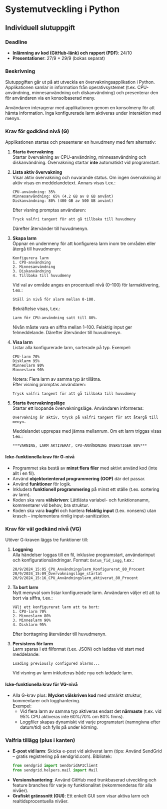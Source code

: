 # Systemutveckling i Python
## Individuell slutuppgift

### Deadline
- **Inlämning av kod (GitHub-länk) och rapport (PDF)**: 24/10
- **Presentationer**: 27/9 + 29/9 (bokas separat)

### Beskrivning
Slutuppgiften går ut på att utveckla en övervakningsapplikation i Python. Applikationen samlar in information från operativsystemet (t.ex. CPU-användning, minnesanvändning och diskanvändning) och presenterar den för användaren via en konsolbaserad meny.

Användaren interagerar med applikationen genom en konsolmeny för att hämta information. Inga konfigurerade larm aktiveras under interaktion med menyn.

### Krav för godkänd nivå (G)
Applikationen startas och presenterar en huvudmeny med fem alternativ:

1. **Starta övervakning**  
   Startar övervakning av CPU-användning, minnesanvändning och diskanvändning. Övervakning startar **inte** automatiskt vid programstart.

2. **Lista aktiv övervakning**  
   Visar aktiv övervakning och nuvarande status. Om ingen övervakning är aktiv visas en meddelandetext. Annars visas t.ex.:  
   ```
   CPU-användning: 35%
   Minnesanvändning: 65% (4.2 GB av 8 GB använt)
   Diskanvändning: 80% (400 GB av 500 GB använt)
   ```  
   Efter visning promptas användaren:  
   ```
   Tryck valfri tangent för att gå tillbaka till huvudmeny
   ```  
   Därefter återvänder till huvudmenyn.

3. **Skapa larm**  
   Öppnar en undermeny för att konfigurera larm inom tre områden eller återgå till huvudmenyn:  
   ```
   Konfigurera larm
   1. CPU-användning
   2. Minnesanvändning
   3. Diskanvändning
   4. Tillbaka till huvudmeny
   ```  
   Vid val av område anges en procentuell nivå (0–100) för larmaktivering, t.ex.:  
   ```
   Ställ in nivå för alarm mellan 0-100.
   ```  
   Bekräftelse visas, t.ex.:  
   ```
   Larm för CPU-användning satt till 80%.
   ```  
   Nivån måste vara en siffra mellan 1–100. Felaktig input ger felmeddelande. Därefter återvänder till huvudmenyn.

4. **Visa larm**  
   Listar alla konfigurerade larm, sorterade på typ. Exempel:  
   ```
   CPU-larm 70%
   Disklarm 95%
   Minneslarm 80%
   Minneslarm 90%
   ```  
   Notera: Flera larm av samma typ är tillåtna.  
   Efter visning promptas användaren:  
   ```
   Tryck valfri tangent för att gå tillbaka till huvudmeny
   ```

5. **Starta övervakningsläge**  
   Startar ett loopande övervakningsläge. Användaren informeras:  
   ```
   Övervakning är aktiv, tryck på valfri tangent för att återgå till menyn.
   ```  
   Meddelandet upprepas med jämna mellanrum. Om ett larm triggas visas t.ex.:  
   ```
   ***VARNING, LARM AKTIVERAT, CPU-ANVÄNDNING ÖVERSTIGER 80%***
   ```

#### Icke-funktionella krav för G-nivå
- Programmet ska bestå av **minst flera filer** med aktivt använd kod (inte allt i en fil).
- Använd **objektorienterad programmering (OOP)** där det passar.
- Använd **funktioner** för logik.
- Inkludera **funktionell programmering** på minst ett ställe (t.ex. sortering av larm).
- Koden ska vara **välskriven**: Lättlästa variabel- och funktionsnamn, kommentarer vid behov, bra struktur.
- Koden ska vara **bugfri** och hantera **felaktig input** (t.ex. nonsens) utan krasch – implementera rimlig input-sanitization.

### Krav för väl godkänd nivå (VG)
Utöver G-kraven läggs tre funktioner till:

1. **Loggning**  
   Alla händelser loggas till en fil, inklusive programstart, användarinput och konfigurationsändringar. Format: `Datum_Tid_Logg`, t.ex.:  
   ```
   20/9/2024_15:05_CPU_Användningslarm_Konfigurerat_80_Procent
   20/9/2024_15:09_Övervakningsläge_startat
   20/9/2024_15:16_CPU_Användningslarm_aktiverat_80_Procent
   ```

2. **Ta bort larm**  
   Nytt menyval som listar konfigurerade larm. Användaren väljer ett att ta bort via siffra, t.ex.:  
   ```
   Välj ett konfigurerat larm att ta bort:
   1. CPU-larm 70%
   2. Minneslarm 80%
   3. Minneslarm 90%
   4. Disklarm 95%
   ```  
   Efter borttagning återvänder till huvudmenyn.

3. **Persistens för larm**  
   Larm sparas i ett filformat (t.ex. JSON) och laddas vid start med meddelande:  
   ```
   Loading previously configured alarms...
   ```  
   Vid visning av larm inkluderas både nya och laddade larm.

#### Icke-funktionella krav för VG-nivå
- Alla G-krav plus: **Mycket välskriven kod** med utmärkt struktur, kommentarer och logghantering.  
  Exempel:  
  - Vid flera larm av samma typ aktiveras endast det **närmaste** (t.ex. vid 95% CPU aktiveras inte 60%/70% om 80% finns).  
  - Loggfiler skapas dynamiskt vid varje programstart (namngivna efter datum/tid) och fylls på under körning.

### Valfria tillägg (plus i kanten)
- **E-post vid larm**: Skicka e-post vid aktiverat larm (tips: Använd SendGrid – gratis registrering på sendgrid.com). Bibliotek:  
  ```python
  from sendgrid import SendGridAPIClient
  from sendgrid.helpers.mail import Mail
  ```
- **Versionshantering**: Använd GitHub med trunkbaserad utveckling och feature branches för varje ny funktionalitet (rekommenderas för alla nivåer).
- **Grafiskt gränssnitt (GUI)**: Ett enkelt GUI som visar aktiva larm och realtidsprocentuella nivåer.